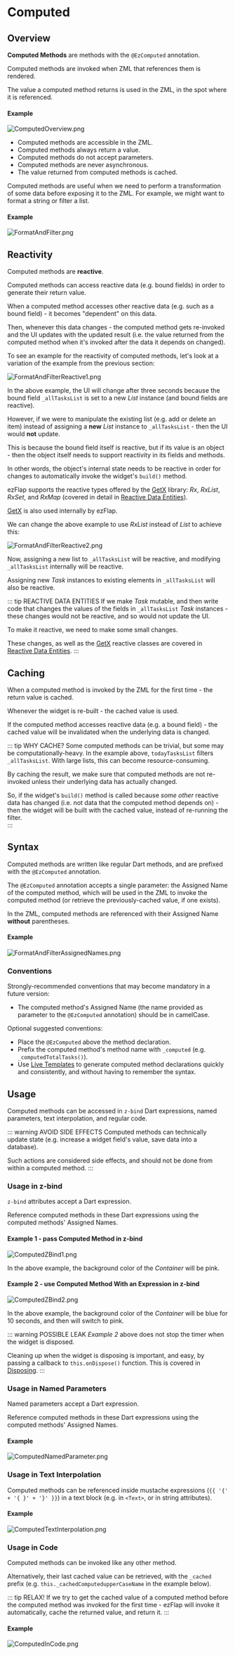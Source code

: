 
# Computed

## Overview
**Computed Methods** are methods with the `@EzComputed` annotation.

Computed methods are invoked when ZML that references them is rendered.

The value a computed method returns is used in the ZML, in the spot where it is referenced.

#### Example
![ComputedOverview.png](./assets/ComputedOverview.png)

 * Computed methods are accessible in the ZML.
 * Computed methods always return a value.
 * Computed methods do not accept parameters.
 * Computed methods are never asynchronous.
 * The value returned from computed methods is cached.

Computed methods are useful when we need to perform a transformation of some data before exposing it to the ZML.
For example, we might want to format a string or filter a list.

#### Example
![FormatAndFilter.png](./assets/FormatAndFilter.png)

## Reactivity
Computed methods are **reactive**.

Computed methods can access reactive data (e.g. bound fields) in order to generate their return value.

When a computed method accesses other reactive data (e.g. such as a bound field) - it becomes "dependent" on this data.

Then, whenever this data changes - the computed method gets re-invoked and the UI updates with the updated result (i.e.
the value returned from the computed method when it's invoked after the data it depends on changed).

To see an example for the reactivity of computed methods, let's look at a variation of the example from the previous
section:

![FormatAndFilterReactive1.png](./assets/FormatAndFilterReactive1.png)

In the above example, the UI will change after three seconds because the bound field `_allTasksList` is set to a new
*List* instance (and bound fields are reactive).

However, if we were to manipulate the existing list (e.g. add or delete an item) instead of
assigning a **new** *List* instance to `_allTasksList` - then the UI would **not** update.

This is because the bound field itself is reactive, but if its value is an object - then the object itself needs to
support reactivity in its fields and methods.

In other words, the object's internal state needs to be reactive in order for changes to automatically invoke the
widget's `build()` method.

ezFlap supports the reactive types offered by the [GetX](https://pub.dev/packages/get) library: _Rx_, _RxList_, _RxSet_,
and _RxMap_ (covered in detail in [Reactive Data Entities](/deep-dive/reactive-data-entities/reactive-data-entities)).

[GetX](https://pub.dev/packages/get) is also used internally by ezFlap.

We can change the above example to use _RxList_ instead of _List_ to achieve this:

![FormatAndFilterReactive2.png](./assets/FormatAndFilterReactive2.png)

Now, assigning a new list to `_allTasksList` will be reactive, and modifying `_allTasksList` internally will be
reactive.

Assigning new _Task_ instances to existing elements in `_allTasksList` will also be reactive.

::: tip REACTIVE DATA ENTITIES
If we make _Task_ mutable, and then write code that changes the values of the fields in `_allTasksList` _Task_
instances - these changes would not be reactive, and so would not update the UI.

To make it reactive, we need to make some small changes.

These changes, as well as the [GetX](https://pub.dev/packages/get) reactive classes are covered in
[Reactive Data Entities](/deep-dive/reactive-data-entities/reactive-data-entities).
::: 


## Caching
When a computed method is invoked by the ZML for the first time - the return value is cached.
 
Whenever the widget is re-built - the cached value is used.

If the computed method accesses reactive data (e.g. a bound field) - the cached value will be invalidated when
the underlying data is changed.

::: tip WHY CACHE?
Some computed methods can be trivial, but some may be computationally-heavy. In the example above,  `todayTasksList`
filters `_allTasksList`. With large lists, this can become resource-consuming.

By caching the result, we make sure that computed methods are not re-invoked unless their underlying data has actually
changed.

So, if the widget's `build()` method is called because *some other* reactive data has changed (i.e. not data that the
computed method depends on) - then the widget will be built with the cached value, instead of re-running the filter.  
:::


## Syntax
Computed methods are written like regular Dart methods, and are prefixed with the `@EzComputed` annotation.

The `@EzComputed` annotation accepts a single parameter: the Assigned Name of the computed method, which will be used
in the ZML to invoke the computed method (or retrieve the previously-cached value, if one exists).

In the ZML, computed methods are referenced with their Assigned Name **without** parentheses.

#### Example
![FormatAndFilterAssignedNames.png](./assets/FormatAndFilterAssignedNames.png)


### Conventions
Strongly-recommended conventions that may become mandatory in a future version:
 * The computed method's Assigned Name (the name provided as parameter to the `@EzComputed` annotation) should be in camelCase.

Optional suggested conventions:
 * Place the `@EzComputed` above the method declaration.
 * Prefix the computed method's method name with `_computed` (e.g. `_computedTotalTasks()`).
 * Use [Live Templates](/tooling/live-templates/live-templates) to generate computed method declarations quickly and
   consistently, and without having to remember the syntax.


## Usage

Computed methods can be accessed in `z-bind` Dart expressions, named parameters, text interpolation, and regular code.

::: warning AVOID SIDE EFFECTS
Computed methods can technically update state (e.g. increase a widget field's value, save data into a database).

Such actions are considered side effects, and should not be done from within a computed method.
:::

### Usage in z-bind

`z-bind` attributes accept a Dart expression.

Reference computed methods in these Dart expressions using the computed methods' Assigned Names.

#### Example 1 - pass Computed Method in z-bind
![ComputedZBind1.png](./assets/ComputedZBind1.png)

In the above example, the background color of the *Container* will be pink.

#### Example 2 - use Computed Method With an Expression in z-bind
![ComputedZBind2.png](./assets/ComputedZBind2.png)

In the above example, the background color of the *Container* will be blue for 10 seconds, and then will switch to pink.

::: warning POSSIBLE LEAK
*Example 2* above does not stop the timer when the widget is disposed.

Cleaning up when the widget is disposing is important, and easy, by passing a callback to `this.onDispose()` function.
This is covered in [Disposing](/essentials/life-cycle/life-cycle.html#disposing).
:::

### Usage in Named Parameters
Named parameters accept a Dart expression.

Reference computed methods in these Dart expressions using the computed methods' Assigned Names.

#### Example
![ComputedNamedParameter.png](./assets/ComputedNamedParameter.png)


### Usage in Text Interpolation
Computed methods can be referenced inside mustache expressions (`{{ '{' + '{ }' + '}' }}`) in a text block (e.g. in `<Text>`, or in
string attributes).

#### Example
![ComputedTextInterpolation.png](./assets/ComputedTextInterpolation.png)


### Usage in Code
Computed methods can be invoked like any other method.

Alternatively, their last cached value can be retrieved, with the `_cached` prefix (e.g.
`this._cachedComputedupperCaseName` in the example below).

::: tip RELAX!
If we try to get the cached value of a computed method before the computed method was invoked for the first time -
ezFlap will invoke it automatically, cache the returned value, and return it.
:::

#### Example
![ComputedInCode.png](./assets/ComputedInCode.png)

